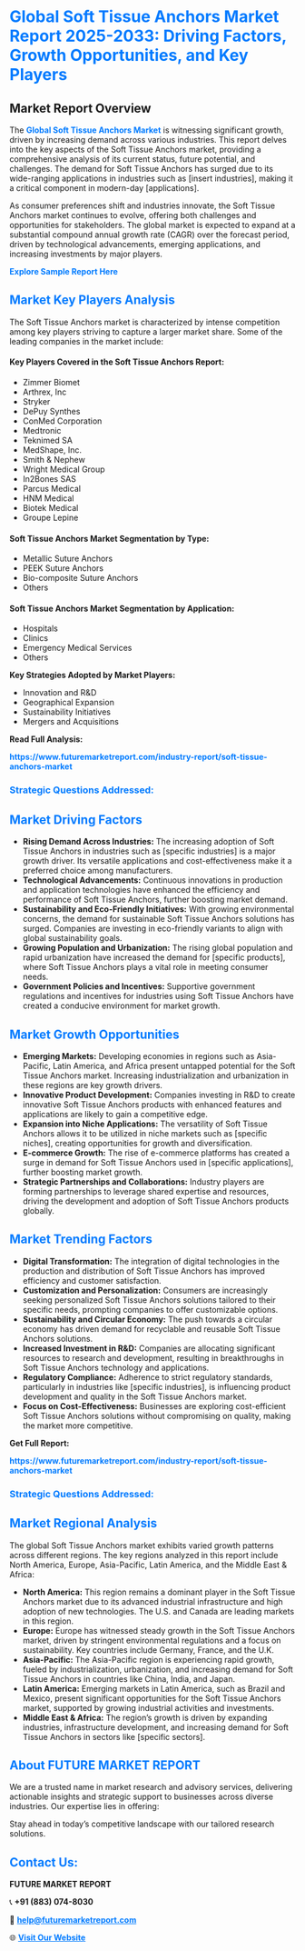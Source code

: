 <h1 style="color: #007BFF;">Global Soft Tissue Anchors Market Report 2025-2033: Driving Factors, Growth Opportunities, and Key Players</h1>

<section id="overview">
<h2>Market Report Overview</h2>
<p>The <a href="https://www.futuremarketreport.com/industry-report/soft-tissue-anchors-market" style="color: #007BFF; text-decoration: none;"><strong>Global Soft Tissue Anchors Market</strong></a> is witnessing significant growth, driven by increasing demand across various industries. This report delves into the key aspects of the Soft Tissue Anchors market, providing a comprehensive analysis of its current status, future potential, and challenges. The demand for Soft Tissue Anchors has surged due to its wide-ranging applications in industries such as [insert industries], making it a critical component in modern-day [applications].</p>
<p>As consumer preferences shift and industries innovate, the Soft Tissue Anchors market continues to evolve, offering both challenges and opportunities for stakeholders. The global market is expected to expand at a substantial compound annual growth rate (CAGR) over the forecast period, driven by technological advancements, emerging applications, and increasing investments by major players.</p>
</section>

<section id="overview">
<p><a href="https://www.futuremarketreport.com/request-sample/reportId=78685" style="color: #007BFF; text-decoration: none;"><strong>Explore Sample Report Here</strong></a></p>
</section>

<section id="key-players">
<h2 style="color: #007BFF;">Market Key Players Analysis</h2>
<p>The Soft Tissue Anchors market is characterized by intense competition among key players striving to capture a larger market share. Some of the leading companies in the market include:</p>
<h4>Key Players Covered in the Soft Tissue Anchors Report:</h4>
<ul><li>Zimmer Biomet</li><li>Arthrex, Inc</li><li>Stryker</li><li>DePuy Synthes</li><li>ConMed Corporation</li><li>Medtronic</li><li>Teknimed SA</li><li>MedShape, Inc.</li><li>Smith &amp; Nephew</li><li>Wright Medical Group</li><li>In2Bones SAS</li><li>Parcus Medical</li><li>HNM Medical</li><li>Biotek Medical</li><li>Groupe Lepine</li></ul>
<h4>Soft Tissue Anchors Market Segmentation by Type:</h4>
<ul><li>Metallic Suture Anchors</li><li>PEEK Suture Anchors</li><li>Bio-composite Suture Anchors</li><li>Others</li></ul>

<h4>Soft Tissue Anchors Market Segmentation by Application:</h4>
<ul><li>Hospitals</li><li>Clinics</li><li>Emergency Medical Services</li><li>Others</li></ul>
<p><strong>Key Strategies Adopted by Market Players:</strong></p>
<ul>
<li>Innovation and R&D</li>
<li>Geographical Expansion</li>
<li>Sustainability Initiatives</li>
<li>Mergers and Acquisitions</li>
</ul>
</section>

<section>
<p><strong>Read Full Analysis: </strong></p><a href="https://www.futuremarketreport.com/industry-report/soft-tissue-anchors-market" style="color: #007BFF; text-decoration: none;"><strong>https://www.futuremarketreport.com/industry-report/soft-tissue-anchors-market</strong></a>
<h3 style="color: #007BFF;">Strategic Questions Addressed:</h3>
</section>

<section id="driving-factors">
<h2 style="color: #007BFF;">Market Driving Factors</h2>
<ul>
<li><strong>Rising Demand Across Industries:</strong> The increasing adoption of Soft Tissue Anchors in industries such as [specific industries] is a major growth driver. Its versatile applications and cost-effectiveness make it a preferred choice among manufacturers.</li>
<li><strong>Technological Advancements:</strong> Continuous innovations in production and application technologies have enhanced the efficiency and performance of Soft Tissue Anchors, further boosting market demand.</li>
<li><strong>Sustainability and Eco-Friendly Initiatives:</strong> With growing environmental concerns, the demand for sustainable Soft Tissue Anchors solutions has surged. Companies are investing in eco-friendly variants to align with global sustainability goals.</li>
<li><strong>Growing Population and Urbanization:</strong> The rising global population and rapid urbanization have increased the demand for [specific products], where Soft Tissue Anchors plays a vital role in meeting consumer needs.</li>
<li><strong>Government Policies and Incentives:</strong> Supportive government regulations and incentives for industries using Soft Tissue Anchors have created a conducive environment for market growth.</li>
</ul>
</section>

<section id="growth-opportunities">
<h2 style="color: #007BFF;">Market Growth Opportunities</h2>
<ul>
<li><strong>Emerging Markets:</strong> Developing economies in regions such as Asia-Pacific, Latin America, and Africa present untapped potential for the Soft Tissue Anchors market. Increasing industrialization and urbanization in these regions are key growth drivers.</li>
<li><strong>Innovative Product Development:</strong> Companies investing in R&D to create innovative Soft Tissue Anchors products with enhanced features and applications are likely to gain a competitive edge.</li>
<li><strong>Expansion into Niche Applications:</strong> The versatility of Soft Tissue Anchors allows it to be utilized in niche markets such as [specific niches], creating opportunities for growth and diversification.</li>
<li><strong>E-commerce Growth:</strong> The rise of e-commerce platforms has created a surge in demand for Soft Tissue Anchors used in [specific applications], further boosting market growth.</li>
<li><strong>Strategic Partnerships and Collaborations:</strong> Industry players are forming partnerships to leverage shared expertise and resources, driving the development and adoption of Soft Tissue Anchors products globally.</li>
</ul>
</section>

<section id="trending-factors">
<h2 style="color: #007BFF;">Market Trending Factors</h2>
<ul>
<li><strong>Digital Transformation:</strong> The integration of digital technologies in the production and distribution of Soft Tissue Anchors has improved efficiency and customer satisfaction.</li>
<li><strong>Customization and Personalization:</strong> Consumers are increasingly seeking personalized Soft Tissue Anchors solutions tailored to their specific needs, prompting companies to offer customizable options.</li>
<li><strong>Sustainability and Circular Economy:</strong> The push towards a circular economy has driven demand for recyclable and reusable Soft Tissue Anchors solutions.</li>
<li><strong>Increased Investment in R&D:</strong> Companies are allocating significant resources to research and development, resulting in breakthroughs in Soft Tissue Anchors technology and applications.</li>
<li><strong>Regulatory Compliance:</strong> Adherence to strict regulatory standards, particularly in industries like [specific industries], is influencing product development and quality in the Soft Tissue Anchors market.</li>
<li><strong>Focus on Cost-Effectiveness:</strong> Businesses are exploring cost-efficient Soft Tissue Anchors solutions without compromising on quality, making the market more competitive.</li>
</ul>
</section>

<section>
<p><strong>Get Full Report: </strong></p><a href="https://www.futuremarketreport.com/industry-report/soft-tissue-anchors-market" style="color: #007BFF; text-decoration: none;"><strong>https://www.futuremarketreport.com/industry-report/soft-tissue-anchors-market</strong></a>
<h3 style="color: #007BFF;">Strategic Questions Addressed:</h3>
</section>


<section id="regional-analysis">
<h2 style="color: #007BFF;">Market Regional Analysis</h2>
<p>The global Soft Tissue Anchors market exhibits varied growth patterns across different regions. The key regions analyzed in this report include North America, Europe, Asia-Pacific, Latin America, and the Middle East & Africa:</p>
<ul>
<li><strong>North America:</strong> This region remains a dominant player in the Soft Tissue Anchors market due to its advanced industrial infrastructure and high adoption of new technologies. The U.S. and Canada are leading markets in this region.</li>
<li><strong>Europe:</strong> Europe has witnessed steady growth in the Soft Tissue Anchors market, driven by stringent environmental regulations and a focus on sustainability. Key countries include Germany, France, and the U.K.</li>
<li><strong>Asia-Pacific:</strong> The Asia-Pacific region is experiencing rapid growth, fueled by industrialization, urbanization, and increasing demand for Soft Tissue Anchors in countries like China, India, and Japan.</li>
<li><strong>Latin America:</strong> Emerging markets in Latin America, such as Brazil and Mexico, present significant opportunities for the Soft Tissue Anchors market, supported by growing industrial activities and investments.</li>
<li><strong>Middle East & Africa:</strong> The region’s growth is driven by expanding industries, infrastructure development, and increasing demand for Soft Tissue Anchors in sectors like [specific sectors].</li>
</ul>
</section>

<footer>
<h2 style="color: #007BFF;">About FUTURE MARKET REPORT</h2>
<p>We are a trusted name in market research and advisory services, delivering actionable insights and strategic support to businesses across diverse industries. Our expertise lies in offering:</p>

<p>Stay ahead in today’s competitive landscape with our tailored research solutions.</p>

<h2 style="color: #007BFF;">Contact Us:</h2>
<p><strong>FUTURE MARKET REPORT</strong></p>
<p>📞 <strong>+91 (883) 074-8030</strong></p>
<p>📧 <strong><a href="mailto:help@futuremarketreport.com" style="color: #007BFF;">help@futuremarketreport.com</a></strong></p>
<p>🌐 <strong><a href="https://www.futuremarketreport.com/" style="color: #007BFF;">Visit Our Website</a></strong></p>
</footer>